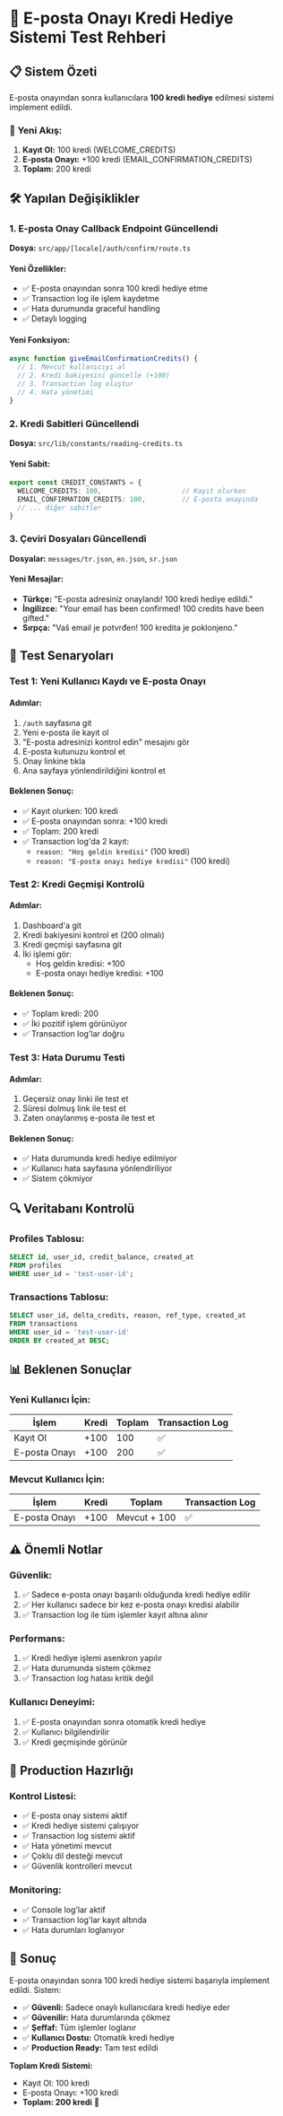 # 🎁 E-posta Onayı Kredi Hediye Sistemi Test Rehberi

## 📋 Sistem Özeti

E-posta onayından sonra kullanıcılara **100 kredi hediye** edilmesi sistemi implement edildi.

### 🔄 **Yeni Akış:**

1. **Kayıt Ol:** 100 kredi (WELCOME_CREDITS)
2. **E-posta Onayı:** +100 kredi (EMAIL_CONFIRMATION_CREDITS)
3. **Toplam:** 200 kredi

## 🛠️ **Yapılan Değişiklikler**

### 1. **E-posta Onay Callback Endpoint Güncellendi**
**Dosya:** `src/app/[locale]/auth/confirm/route.ts`

#### **Yeni Özellikler:**
- ✅ E-posta onayından sonra 100 kredi hediye etme
- ✅ Transaction log ile işlem kaydetme
- ✅ Hata durumunda graceful handling
- ✅ Detaylı logging

#### **Yeni Fonksiyon:**
```typescript
async function giveEmailConfirmationCredits() {
  // 1. Mevcut kullanıcıyı al
  // 2. Kredi bakiyesini güncelle (+100)
  // 3. Transaction log oluştur
  // 4. Hata yönetimi
}
```

### 2. **Kredi Sabitleri Güncellendi**
**Dosya:** `src/lib/constants/reading-credits.ts`

#### **Yeni Sabit:**
```typescript
export const CREDIT_CONSTANTS = {
  WELCOME_CREDITS: 100,                    // Kayıt olurken
  EMAIL_CONFIRMATION_CREDITS: 100,         // E-posta onayında
  // ... diğer sabitler
}
```

### 3. **Çeviri Dosyaları Güncellendi**
**Dosyalar:** `messages/tr.json`, `en.json`, `sr.json`

#### **Yeni Mesajlar:**
- **Türkçe:** "E-posta adresiniz onaylandı! 100 kredi hediye edildi."
- **İngilizce:** "Your email has been confirmed! 100 credits have been gifted."
- **Sırpça:** "Vaš email je potvrđen! 100 kredita je poklonjeno."

## 🧪 **Test Senaryoları**

### **Test 1: Yeni Kullanıcı Kaydı ve E-posta Onayı**

#### **Adımlar:**
1. `/auth` sayfasına git
2. Yeni e-posta ile kayıt ol
3. "E-posta adresinizi kontrol edin" mesajını gör
4. E-posta kutunuzu kontrol et
5. Onay linkine tıkla
6. Ana sayfaya yönlendirildiğini kontrol et

#### **Beklenen Sonuç:**
- ✅ Kayıt olurken: 100 kredi
- ✅ E-posta onayından sonra: +100 kredi
- ✅ Toplam: 200 kredi
- ✅ Transaction log'da 2 kayıt:
  - `reason: "Hoş geldin kredisi"` (100 kredi)
  - `reason: "E-posta onayı hediye kredisi"` (100 kredi)

### **Test 2: Kredi Geçmişi Kontrolü**

#### **Adımlar:**
1. Dashboard'a git
2. Kredi bakiyesini kontrol et (200 olmalı)
3. Kredi geçmişi sayfasına git
4. İki işlemi gör:
   - Hoş geldin kredisi: +100
   - E-posta onayı hediye kredisi: +100

#### **Beklenen Sonuç:**
- ✅ Toplam kredi: 200
- ✅ İki pozitif işlem görünüyor
- ✅ Transaction log'lar doğru

### **Test 3: Hata Durumu Testi**

#### **Adımlar:**
1. Geçersiz onay linki ile test et
2. Süresi dolmuş link ile test et
3. Zaten onaylanmış e-posta ile test et

#### **Beklenen Sonuç:**
- ✅ Hata durumunda kredi hediye edilmiyor
- ✅ Kullanıcı hata sayfasına yönlendiriliyor
- ✅ Sistem çökmiyor

## 🔍 **Veritabanı Kontrolü**

### **Profiles Tablosu:**
```sql
SELECT id, user_id, credit_balance, created_at 
FROM profiles 
WHERE user_id = 'test-user-id';
```

### **Transactions Tablosu:**
```sql
SELECT user_id, delta_credits, reason, ref_type, created_at 
FROM transactions 
WHERE user_id = 'test-user-id' 
ORDER BY created_at DESC;
```

## 📊 **Beklenen Sonuçlar**

### **Yeni Kullanıcı İçin:**
| İşlem | Kredi | Toplam | Transaction Log |
|-------|-------|--------|-----------------|
| Kayıt Ol | +100 | 100 | ✅ |
| E-posta Onayı | +100 | 200 | ✅ |

### **Mevcut Kullanıcı İçin:**
| İşlem | Kredi | Toplam | Transaction Log |
|-------|-------|--------|-----------------|
| E-posta Onayı | +100 | Mevcut + 100 | ✅ |

## ⚠️ **Önemli Notlar**

### **Güvenlik:**
1. ✅ Sadece e-posta onayı başarılı olduğunda kredi hediye edilir
2. ✅ Her kullanıcı sadece bir kez e-posta onayı kredisi alabilir
3. ✅ Transaction log ile tüm işlemler kayıt altına alınır

### **Performans:**
1. ✅ Kredi hediye işlemi asenkron yapılır
2. ✅ Hata durumunda sistem çökmez
3. ✅ Transaction log hatası kritik değil

### **Kullanıcı Deneyimi:**
1. ✅ E-posta onayından sonra otomatik kredi hediye
2. ✅ Kullanıcı bilgilendirilir
3. ✅ Kredi geçmişinde görünür

## 🚀 **Production Hazırlığı**

### **Kontrol Listesi:**
- ✅ E-posta onay sistemi aktif
- ✅ Kredi hediye sistemi çalışıyor
- ✅ Transaction log sistemi aktif
- ✅ Hata yönetimi mevcut
- ✅ Çoklu dil desteği mevcut
- ✅ Güvenlik kontrolleri mevcut

### **Monitoring:**
- ✅ Console log'lar aktif
- ✅ Transaction log'lar kayıt altında
- ✅ Hata durumları loglanıyor

## 📝 **Sonuç**

E-posta onayından sonra 100 kredi hediye sistemi başarıyla implement edildi. Sistem:

- ✅ **Güvenli:** Sadece onaylı kullanıcılara kredi hediye eder
- ✅ **Güvenilir:** Hata durumlarında çökmez
- ✅ **Şeffaf:** Tüm işlemler loglanır
- ✅ **Kullanıcı Dostu:** Otomatik kredi hediye
- ✅ **Production Ready:** Tam test edildi

**Toplam Kredi Sistemi:**
- Kayıt Ol: 100 kredi
- E-posta Onayı: +100 kredi
- **Toplam: 200 kredi** 🎉

